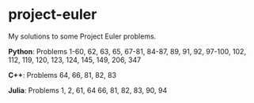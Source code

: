 # project-euler
My solutions to some Project Euler problems.

**Python**: Problems 1-60, 62, 63, 65, 67-81, 84-87, 89, 91, 92, 97-100, 102, 112, 119, 120, 123, 124, 145,  149, 206, 347

**C++**: Problems 64, 66, 81, 82, 83

**Julia**: Problems 1, 2, 61, 64 66, 81, 82, 83, 90, 94
